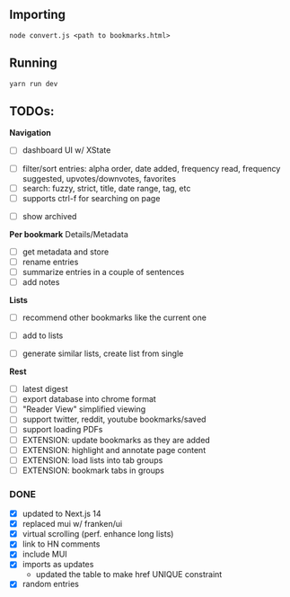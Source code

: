 ## Importing
```
node convert.js <path to bookmarks.html>
```

## Running
```
yarn run dev
```

## TODOs:
**Navigation**
  - [ ] dashboard UI w/ XState
  * [ ] filter/sort entries: alpha order, date added, frequency read, frequency suggested, upvotes/downvotes, favorites
  * [ ] search: fuzzy, strict, title, date range, tag, etc
  * [ ] supports ctrl-f for searching on page
  - [ ] show archived

**Per bookmark**
  Details/Metadata
  - [ ] get metadata and store
  - [ ] rename entries
  - [ ] summarize entries in a couple of sentences
  - [ ] add notes
  
**Lists**
  - [ ] recommend other bookmarks like the current one
  * [ ] add to lists
  - [ ] generate similar lists, create list from single

**Rest**
  - [ ] latest digest
  - [ ] export database into chrome format
  - [ ] "Reader View" simplified viewing
  - [ ] support twitter, reddit, youtube bookmarks/saved
  - [ ] support loading PDFs
  - [ ] EXTENSION: update bookmarks as they are added
  - [ ] EXTENSION: highlight and annotate page content
  - [ ] EXTENSION: load lists into tab groups
  - [ ] EXTENSION: bookmark tabs in groups

### DONE
- [x] updated to Next.js 14
- [x] replaced mui w/ franken/ui
- [x] virtual scrolling (perf. enhance long lists)
- [x] link to HN comments
- [x] include MUI
- [x] imports as updates 
  - updated the table to make href UNIQUE constraint
- [x] random entries
